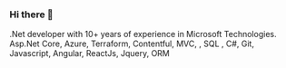 ### Hi there 👋

.Net developer with 10+ years of experience in Microsoft Technologies.
Asp.Net Core, Azure, Terraform, Contentful, MVC, , SQL , C#, Git, Javascript, Angular, ReactJs, Jquery, ORM
